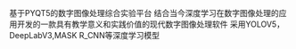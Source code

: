 基于PYQT5的数字图像处理综合实验平台
结合当今深度学习在数字图像处理的应用开发的一款具有教学意义和实践价值的现代数字图像处理软件
采用YOLOV5，DeepLabV3,MASK R_CNN等深度学习模型

